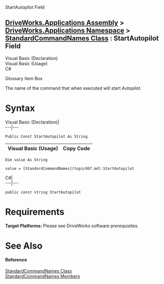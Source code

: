 StartAutopilot Field   
  
[DriveWorks.Applications Assembly](topic13.md) > [DriveWorks.Applications Namespace](topic16.md) > [StandardCommandNames Class](topic997.md) : StartAutopilot Field  
---  
  
Visual Basic (Declaration)    
Visual Basic (Usage)    
C# 

Glossary Item Box

The name of the command that when executed will start Autopilot. 

# Syntax

Visual Basic (Declaration)|   
---|---  
      
    
    Public Const StartAutopilot As String  
  
Visual Basic (Usage)| Copy Code  
---|---  
      
    
    Dim value As String
     
    value = [StandardCommandNames](topic997.md).StartAutopilot  
  
C#|   
---|---  
      
    
    public const string StartAutopilot  
  
# Requirements

**Target Platforms:** Please see DriveWorks software prerequisites.

# See Also

#### Reference

[StandardCommandNames Class](topic997.md)   
[StandardCommandNames Members](topic998.md)


